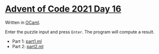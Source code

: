 # [Advent of Code 2021 Day 16](https://adventofcode.com/2021/day/16)

Written in [OCaml](https://en.wikipedia.org/wiki/OCaml).

Enter the puzzle input and press `Enter`. The program will compute a result.

  * Part 1: [part1.ml](part1.ml)
  * Part 2: [part2.ml](part2.ml)
